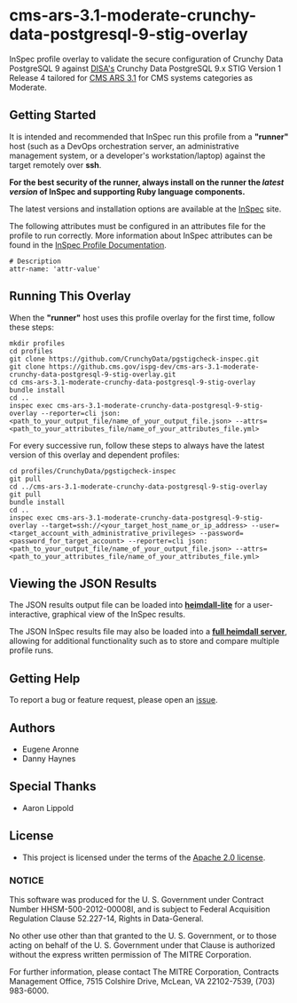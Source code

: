 # cms-ars-3.1-moderate-crunchy-data-postgresql-9-stig-overlay

InSpec profile overlay to validate the secure configuration of Crunchy Data PostgreSQL 9 against [DISA's](https://iase.disa.mil/stigs/Pages/index.aspx) Crunchy Data PostgreSQL 9.x STIG Version 1 Release 4 tailored for [CMS ARS 3.1](https://www.cms.gov/Research-Statistics-Data-and-Systems/CMS-Information-Technology/InformationSecurity/Info-Security-Library-Items/ARS-31-Publication.html) for CMS systems categories as Moderate.

## Getting Started

It is intended and recommended that InSpec run this profile from a __"runner"__ host (such as a DevOps orchestration server, an administrative management system, or a developer's workstation/laptop) against the target remotely over __ssh__.

__For the best security of the runner, always install on the runner the _latest version_ of InSpec and supporting Ruby language components.__ 

The latest versions and installation options are available at the [InSpec](http://inspec.io/) site.

The following attributes must be configured in an attributes file for the profile to run correctly. More information about InSpec attributes can be found in the [InSpec Profile Documentation](https://www.inspec.io/docs/reference/profiles/).

```
# Description
attr-name: 'attr-value'
```

## Running This Overlay
When the __"runner"__ host uses this profile overlay for the first time, follow these steps: 

```
mkdir profiles
cd profiles
git clone https://github.com/CrunchyData/pgstigcheck-inspec.git
git clone https://github.cms.gov/ispg-dev/cms-ars-3.1-moderate-crunchy-data-postgresql-9-stig-overlay.git
cd cms-ars-3.1-moderate-crunchy-data-postgresql-9-stig-overlay
bundle install
cd ..
inspec exec cms-ars-3.1-moderate-crunchy-data-postgresql-9-stig-overlay --reporter=cli json:<path_to_your_output_file/name_of_your_output_file.json> --attrs=<path_to_your_attributes_file/name_of_your_attributes_file.yml>
```

For every successive run, follow these steps to always have the latest version of this overlay and dependent profiles:

```
cd profiles/CrunchyData/pgstigcheck-inspec
git pull
cd ../cms-ars-3.1-moderate-crunchy-data-postgresql-9-stig-overlay
git pull
bundle install
cd ..
inspec exec cms-ars-3.1-moderate-crunchy-data-postgresql-9-stig-overlay --target=ssh://<your_target_host_name_or_ip_address> --user=<target_account_with_administrative_privileges> --password=<password_for_target_account> --reporter=cli json:<path_to_your_output_file/name_of_your_output_file.json> --attrs=<path_to_your_attributes_file/name_of_your_attributes_file.yml>
```

## Viewing the JSON Results

The JSON results output file can be loaded into __[heimdall-lite](https://mitre.github.io/heimdall-lite/)__ for a user-interactive, graphical view of the InSpec results. 

The JSON InSpec results file may also be loaded into a __[full heimdall server](https://github.com/mitre/heimdall)__, allowing for additional functionality such as to store and compare multiple profile runs.

## Getting Help
To report a bug or feature request, please open an [issue](https://github.cms.gov/ispg-dev/cms-ars-3.1-moderate-crunchy-data-9.x-postgresql-stig-overlay/issues/new).

## Authors
* Eugene Aronne
* Danny Haynes

## Special Thanks
* Aaron Lippold

## License
* This project is licensed under the terms of the [Apache 2.0 license](https://www.apache.org/licenses/LICENSE-2.0).

### NOTICE  

This software was produced for the U. S. Government under Contract Number HHSM-500-2012-00008I, and is subject to Federal Acquisition Regulation Clause 52.227-14, Rights in Data-General.  

No other use other than that granted to the U. S. Government, or to those acting on behalf of the U. S. Government under that Clause is authorized without the express written permission of The MITRE Corporation.

For further information, please contact The MITRE Corporation, Contracts Management Office, 7515 Colshire Drive, McLean, VA  22102-7539, (703) 983-6000.
